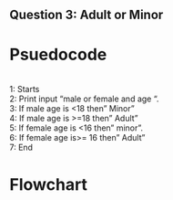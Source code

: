 ## Question 3: Adult or Minor 

# Psuedocode
\
1: Starts\
2: Print input “male or female and age “.\
3: If male age is <18 then” Minor”\
4: If male age is >=18 then” Adult”\
5: If female age is <16 then” minor”. \
6: If female age is>= 16 then” Adult”\
7: End
# Flowchart
